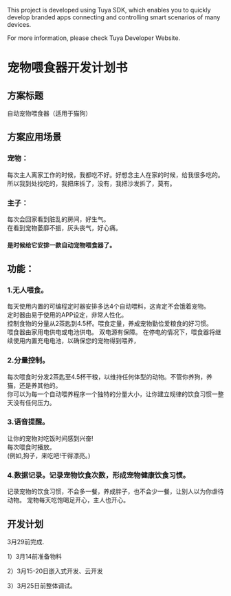 
This project is developed using Tuya SDK, which enables you to quickly develop branded apps connecting and controlling smart scenarios of many devices.         

For more information, please check Tuya Developer Website.
# 宠物喂食器开发计划书  

## 方案标题
自动宠物喂食器（适用于猫狗）
## 方案应用场景
### 宠物：  
每次主人离家工作的时候，我都吃不好。好想念主人在家的时候，给我很多吃的。  
所以我到处找吃的，我把床拆了，没有，我把沙发拆了，莫有。  
### 主子：  
每次会回家看到脏乱的房间，好生气。  
在看到宠物萎靡不振，灰头丧气，好心痛。  
#### 是时候给它安排一款自动宠物喂食器了。  
## 功能：   
### 1.无人喂食。 
每天使用内置的可编程定时器安排多达4个自动喂料，这肯定不会饿着宠物。    
定时器由易于使用的APP设定，非常人性化。  
控制食物的分量从2茶匙到4.5杯。喂食定量，养成宠物勤俭爱粮食的好习惯。  
喂食器由家用电供电或电池供电。  双电源有保障。
在停电的情况下，喂食器将继续使用内置充电电池，以确保您的宠物得到喂养，
### 2.分量控制。  
每次喂食时分发2茶匙至4.5杯干粮，以维持任何体型的动物。不管你养狗，养猫，还是养其他的。  
你可以为每一个自动喂养程序一个独特的分量大小，让你建立规律的饮食习惯一整天没有任何压力。
### 3.语音提醒。
让你的宠物对吃饭时间感到兴奋!  
每次喂食时播放。  
(例如,狗子，来吃吧!干得漂亮。)
### 4.数据记录。记录宠物饮食次数，形成宠物健康饮食习惯。  
记录宠物的饮食习惯，不会多一餐，养成胖子，也不会少一餐，让别人以为你虐待动物。
宠物每天吃饱喝足开心，主人也开心。
## 开发计划
3月29前完成.

1）3月14前准备物料

2）3月15-20日嵌入式开发、云开发

3）3月25日前整体调试。


